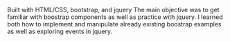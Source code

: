 Built with HTML/CSS, bootstrap, and jquery
The main objective was to get familiar with boostrap components as well as practice with jquery.
I learned both how to implement and manipulate already existing boostrap examples as well as exploring events in jquery. 
